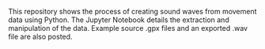This repository shows the process of creating sound waves from movement data using Python.
The Jupyter Notebook details the extraction and manipulation of the data. Example source .gpx files and an exported .wav file are also posted.
